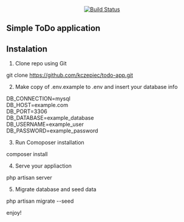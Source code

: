 <p align="center">
<a href="https://travis-ci.org/laravel/framework"><img src="https://travis-ci.org/laravel/framework.svg" alt="Build Status"></a>
</p>

## Simple ToDo application

## Instalation

1. Clone repo using Git

git clone https://github.com/kczepiec/todo-app.git

2. Make copy of .env.example to .env and insert your database info

DB_CONNECTION=mysql<br>
DB_HOST=example.com<br>
DB_PORT=3306<br>
DB_DATABASE=example_database<br>
DB_USERNAME=example_user<br>
DB_PASSWORD=example_password<br>

3. Run Comoposer installation

composer install

4. Serve your appliaction

php artisan server

5. Migrate database and seed data

php artisan migrate --seed

enjoy!
